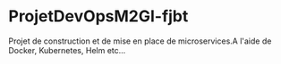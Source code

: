 # ProjetDevOpsM2GI-fjbt
Projet de construction et de mise en place de microservices.A l'aide de Docker, Kubernetes, Helm etc...
